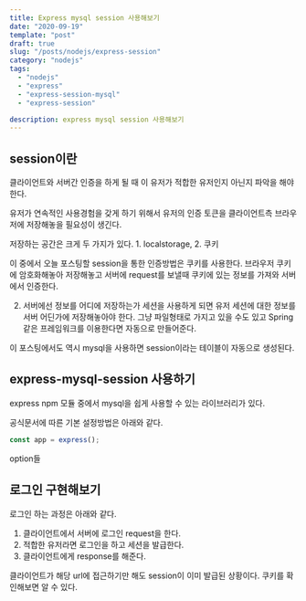 ```yaml
---
title: Express mysql session 사용해보기
date: "2020-09-19"
template: "post"
draft: true
slug: "/posts/nodejs/express-session"
category: "nodejs"
tags:
  - "nodejs"
  - "express"
  - "express-session-mysql"
  - "express-session"

description: express mysql session 사용해보기
---
```


## session이란

클라이언트와 서버간 인증을 하게 될 때 이 유저가 적합한 유저인지 아닌지 파악을 해야한다.

유저가 연속적인 사용경험을 갖게 하기 위해서 유저의 인증 토큰을 클라이언트측 브라우저에 저장해놓을 필요성이 생긴다.

저장하는 공간은 크게 두 가지가 있다. 1. localstorage, 2. 쿠키

이 중에서 오늘 포스팅할 session을 통한 인증방법은 쿠키를 사용한다. 브라우저 쿠키에 암호화해놓아 저장해놓고 서버에 request를 보낼때 쿠키에 있는 정보를 가져와 서버에서 인증한다.

2. 서버에선 정보를 어디에 저장하는가
   세션을 사용하게 되면 유저 세션에 대한 정보를 서버 어딘가에 저장해놓아야 한다.
   그냥 파일형태로 가지고 있을 수도 있고 Spring 같은 프레임워크를 이용한다면 자동으로 만들어준다.

이 포스팅에서도 역시 mysql을 사용하면 session이라는 테이블이 자동으로 생성된다.

## express-mysql-session 사용하기

express npm 모듈 중에서 mysql을 쉽게 사용할 수 있는 라이브러리가 있다.

공식문서에 따른 기본 설정방법은 아래와 같다.

```js
const app = express();
```

option들

## 로그인 구현해보기

로그인 하는 과정은 아래와 같다.

1.  클라이언트에서 서버에 로그인 request을 한다.
2.  적합한 유저라면 로그인을 하고 세션을 발급한다.
3.  클라이언트에게 response를 해준다.

클라이언트가 해당 url에 접근하기만 해도 session이 이미 발급된 상황이다. 쿠키를 확인해보면 알 수 있다.
